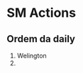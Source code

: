 # SM Actions

## Ordem da daily

1. Welington
2. 

<!--stackedit_data:
eyJoaXN0b3J5IjpbLTEyMTgzOTM3OV19
-->